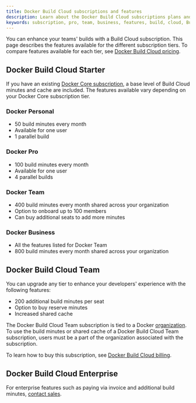 ```yaml
---
title: Docker Build Cloud subscriptions and features
description: Learn about the Docker Build Cloud subscriptions plans and features
keywords: subscription, pro, team, business, features, build, cloud, Build Cloud, remote builder
---
```


You can enhance your teams' builds with a Build Cloud subscription. This page describes the features available for the different subscription tiers. To compare features available for each tier, see [Docker Build Cloud pricing](https://www.docker.com/products/build-cloud/#pricing).

## Docker Build Cloud Starter

If you have an existing [Docker Core subscription](./details.md), a base level of Build Cloud minutes and cache are included. The features available vary depending on your Docker Core subscription tier.

### Docker Personal

- 50 build minutes every month
- Available for one user
- 1 parallel build

### Docker Pro

- 100 build minutes every month
- Available for one user
- 4 parallel builds

### Docker Team

- 400 build minutes every month shared across your organization
- Option to onboard up to 100 members
- Can buy additional seats to add more minutes

### Docker Business

- All the features listed for Docker Team
- 800 build minutes every month shared across your organization

## Docker Build Cloud Team

You can upgrade any tier to enhance your developers' experience with the following features:

- 200 additional build minutes per seat
- Option to buy reserve minutes
- Increased shared cache

The Docker Build Cloud Team subscription is tied to a Docker
[organization](../admin/organization/_index.md). To use the build minutes or
shared cache of a Docker Build Cloud Team subscription, users must be a part of
the organization associated with the subscription.

To learn how to buy this subscription, see [Docker Build Cloud billing](../billing/build-billing.md).

## Docker Build Cloud Enterprise

For enterprise features such as paying via invoice and additional build minutes, [contact sales](https://www.docker.com/products/build-cloud/?source=docs#contact_sales).
